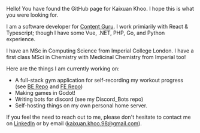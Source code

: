 Hello! You have found the GitHub page for Kaixuan Khoo. I hope this is what you were looking for.

I am a software developer for [Content Guru](https://www.contentguru.com/en-gb/).
I work primiarily with React & Typescript; though I have some Vue, .NET, PHP, Go, and Python experience.

I have an MSc in Computing Science from Imperial College London.
I have a first class MSci in Chemistry with Medicinal Chemistry from Imperial too!

Here are the things I am currently working on:
- A full-stack gym application for self-recording my workout progress (see [BE Repo](https://github.com/kaixuankhoo98/go-jwt) and [FE Repo](https://github.com/kaixuankhoo98/SwoleApp))
- Making games in Godot!
- Writing bots for discord (see my Discord_Bots repo)
- Self-hosting things on my own personal home server. 

If you feel the need to reach out to me, please don't hesitate to contact me on [LinkedIn](https://www.linkedin.com/in/kaixuankhoo/) or by email (kaixuan.khoo.98@gmail.com).
